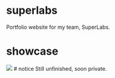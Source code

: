 # superlabs
Portfolio website for my team, SuperLabs.
# showcase
<img src="https://quak.ovh/67gPFZb.png">
# notice
Still unfinished, soon private.
